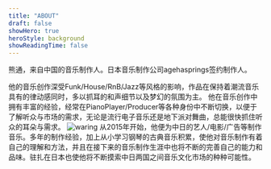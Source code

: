 ```yaml
---
title: "ABOUT"
draft: false
showHero: true
heroStyle: background
showReadingTime: false
---
```


熊通，来自中国的音乐制作人。日本音乐制作公司agehasprings签约制作人。

他的音乐创作深受Funk/House/RnB/Jazz等风格的影响，作品在保持着潮流音乐具有的律动感同时，多以抓耳的和声细节以及梦幻的氛围为主。
他在音乐创作中拥有丰富的经验，经常在PianoPlayer/Producer等各种身份中不断切换，以便于了解听众与市场的需求，无论是流行电子音乐还是地下派对舞曲，总能很快抓住听众的耳朵与需求。
![waring](/img/001.JPG)
从2015年开始，他便为中日的艺人/电影/广告等制作音乐。多年的制作经验，加上从小学习钢琴的古典音乐积累，使他对音乐制作有着自己的理解和方法，并且在接下来的音乐制作生涯中也将不断的完善自己的能力和品味。驻扎在日本也使他将不断摸索中日两国之间音乐文化市场的种种可能性。

